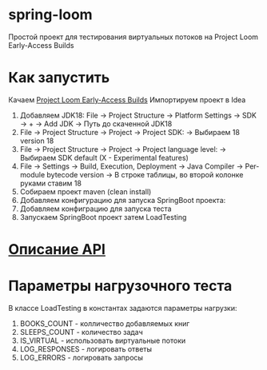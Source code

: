 # spring-loom
Простой проект для тестирования виртуальных потоков на Project Loom Early-Access Builds

# Как запустить
Качаем [Project Loom Early-Access Builds](https://jdk.java.net/loom/)
Импортируем проект в Idea
1. Добавляем JDK18: File -> Project Structure -> Platform Settings -> SDK -> + -> Add JDK -> Путь до скаченной JDK18
2. File -> Project Structure -> Project -> Project SDK: -> Выбираем 18 version 18
3. File -> Project Structure -> Project -> Project language level: -> Выбираем SDK default (X - Experimental features)
4. File -> Settings -> Build, Execution, Deployment -> Java Compiler -> Per-module bytecode version -> В строке таблицы, во второй колонке руками ставим 18
5. Собираем проект maven  (clean install)
6. Добавляем конфигурацию для запуска SpringBoot проекта:
7. Добавляем конфиграцию для запуска теста
8. Запускаем  SpringBoot проект затем LoadTesting

# [Описание API](http://localhost:8083/swagger-ui/#)


# Параметры нагрузочного теста
В классе LoadTesting в константах задаются параметры нагрузки:
1. BOOKS_COUNT - колличество добавляемых книг
2. SLEEPS_COUNT - количество задач
3. IS_VIRTUAL - использовать виртуальные потоки
4. LOG_RESPONSES - логировать ответы
5. LOG_ERRORS - логировать запросы
